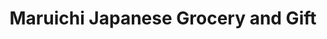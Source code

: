 ---
title: "Maruichi Japanese Grocery and Gift"
url: /rockville/maruichi-japanese-grocery-and-gift/
shop: supermarket
---